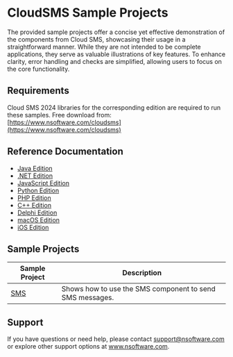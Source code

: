 # CloudSMS Sample Projects
The provided sample projects offer a concise yet effective demonstration of the components from Cloud SMS, showcasing their usage in a straightforward manner. While they are not intended to be complete applications, they serve as valuable illustrations of key features. To enhance clarity, error handling and checks are simplified, allowing users to focus on the core functionality.

## Requirements
Cloud SMS 2024 libraries for the corresponding edition are required to run these samples.  Free download from: [https://www.nsoftware.com/cloudsms](https://www.nsoftware.com/cloudsms)

## Reference Documentation
* [Java Edition](https://cdn.nsoftware.com/help/ETJ/java/)
* [.NET Edition](https://cdn.nsoftware.com/help/ETJ/cs/)
* [JavaScript Edition](https://cdn.nsoftware.com/help/ETJ/js/)
* [Python Edition](https://cdn.nsoftware.com/help/ETJ/py/)
* [PHP Edition](https://cdn.nsoftware.com/help/ETJ/php/)
* [C++ Edition](https://cdn.nsoftware.com/help/ETJ/cpp/)
* [Delphi Edition](https://cdn.nsoftware.com/help/ETJ/dlp/)
* [macOS Edition](https://cdn.nsoftware.com/help/ETJ/mac/)
* [iOS Edition](https://cdn.nsoftware.com/help/ETJ/mac/)

## Sample Projects
| Sample Project | Description |
| --- | --- |
| [SMS](./Cloud%20SMS%20Samples/SMS) | Shows how to use the SMS component to send SMS messages. |

## Support
If you have questions or need help, please contact support@nsoftware.com or explore other support options 
at www.nsoftware.com.
